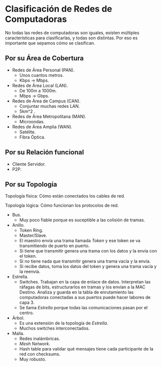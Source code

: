 # Clasificación de Redes de Computadoras

No todas las redes de computadoras son iguales, existen múltiples características para clasificarlas, y todas son distintas. Por eso es importante que sepamos cómo se clasifican.

## Por su Área de Cobertura

- Redes de Área Personal (PAN).
  - Unos cuantos metros.
  - Kbps -> Mbps.
- Redes de Área Local (LAN).
  - De 100m a 1000m.
  - Mbps -> Gbps.
- Redes de Área de Campus (CAN).
  - Conjuntar muchas redes LAN.
  - 5km^2 .
- Redes de Área Metropolitana (MAN).
  - Microondas.
- Redes de Área Amplia (WAN).
  - Satélite.
  - Fibra Óptica.

## Por su Relación funcional

- Cliente Servidor.
- P2P.

## Por su Topología

Topología física: Cómo están conectados los cables de red.

Topología lógica: Cómo funcionan los protocolos de red.

- Bus.
  - Muy poco fiable porque es suceptible a las colisión de tramas. 
- Anillo.
  - Token Ring.
  - Master/Slave.
  - El maestro envía una trama llamada *Token* y ese token se va transmitiendo de puerto en puerto.
  - Si tiene que transmitir genera una trama con los datos y la envía con el token.
  - Si no tiene nada que transmitir genera una trama vacía y la envía.
  - Si recibe datos, toma los datos del token y genera una trama vacía y la reenvía. 
- Estrella.
  - Switches. Trabajan en la capa de enlace de datos. Interpretan las ráfagas de bits, estructurarlos en tramas y los envían a la MAC Destino. Analiza y guarda en la tabla de enrutamiento las computadoras conectadas a sus puertos puede hacer labores de capa 3. 
  - Se llama *Estrella* porque todas las comunicaciones pasan por el centro.
- Árbol.
  - Es una extensión de la topología de *Estrella*.
  - Muchos switches interconectados. 
- Malla.
  - Redes inalámbricas.
  - *Mesh Network*.
  - Hash table para validar qué mensajes tiene cada participante de la red con checksums.
  - Muy robusto. 